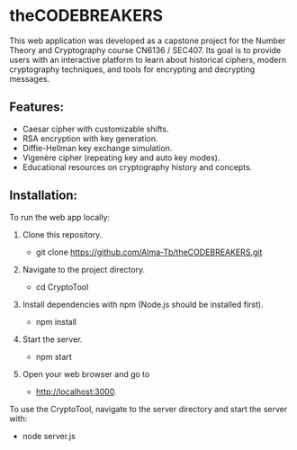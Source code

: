 # theCODEBREAKERS

This web application was developed as a capstone project for the Number Theory and Cryptography course CN6136 / SEC407. Its goal is to provide users with an interactive platform to learn about historical ciphers, modern cryptography techniques, and tools for encrypting and decrypting messages.

## Features:

- Caesar cipher with customizable shifts.
- RSA encryption with key generation.
- Diffie-Hellman key exchange simulation.
- Vigenère cipher (repeating key and auto key modes).
- Educational resources on cryptography history and concepts.

## Installation:

To run the web app locally:

1. Clone this repository.
   - git clone https://github.com/Alma-Tb/theCODEBREAKERS.git
2. Navigate to the project directory.
    - cd CryptoTool
3. Install dependencies with npm (Node.js should be installed first).
    - npm install

4. Start the server.
    - npm start

5. Open your web browser and go to
   - [http://localhost:3000](http://localhost:3000).

To use the CryptoTool, navigate to the server directory and start the server with:
   - node server.js

      

